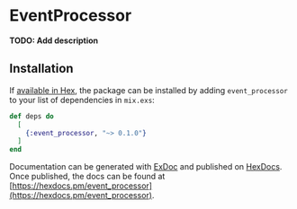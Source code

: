 # EventProcessor

**TODO: Add description**

## Installation

If [available in Hex](https://hex.pm/docs/publish), the package can be installed
by adding `event_processor` to your list of dependencies in `mix.exs`:

```elixir
def deps do
  [
    {:event_processor, "~> 0.1.0"}
  ]
end
```

Documentation can be generated with [ExDoc](https://github.com/elixir-lang/ex_doc)
and published on [HexDocs](https://hexdocs.pm). Once published, the docs can
be found at [https://hexdocs.pm/event_processor](https://hexdocs.pm/event_processor).

